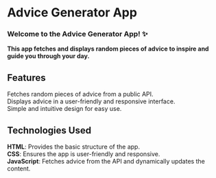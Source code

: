 # Advice Generator App  


### Welcome to the Advice Generator App! ✨  

**This app fetches and displays random pieces of advice to inspire and guide you through your day.**


## Features  

Fetches random pieces of advice from a public API.  
Displays advice in a user-friendly and responsive interface.  
Simple and intuitive design for easy use.  


## Technologies Used  
**HTML**: Provides the basic structure of the app.  
**CSS**: Ensures the app is user-friendly and responsive.  
**JavaScript**: Fetches advice from the API and dynamically updates the content.  
